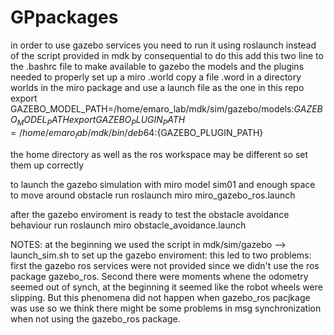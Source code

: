 # GPpackages


in order to use gazebo services you need to run it using roslaunch instead of the script provided in mdk by consequential
to do this add this two line to the .bashrc file to make available to gazebo the models and the plugins needed to 
properly set up a miro .world
copy a file .word in a directory worlds in the miro package and use a launch file as the one in this repo
export GAZEBO_MODEL_PATH=/home/emaro_lab/mdk/sim/gazebo/models:${GAZEBO_MODEL_PATH}
export GAZEBO_PLUGIN_PATH=/home/emaro_lab/mdk/bin/deb64:${GAZEBO_PLUGIN_PATH}

the home directory as well as the ros workspace may be different so set them up correctly

to launch the gazebo simulation with miro model sim01 and enough space to move around obstacle run
roslaunch miro miro_gazebo_ros.launch 

after the gazebo enviroment is ready to test the obstacle avoidance behaviour run
roslaunch miro obstacle_avoidance.launch

NOTES: at the beginning we used the script in mdk/sim/gazebo --> launch_sim.sh to set up the gazebo enviroment:
this led to two problems: first the gazebo ros services were not provided since we didn't use the ros package gazebo_ros. Second there were moments whene the odometry seemed out of synch, at the beginning it seemed like the robot wheels were slipping. But this phenomena did not happen when gazebo_ros pacjkage was use so we think there might be some problems in msg synchronization when not using the gazebo_ros package.  

